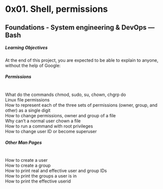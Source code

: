 <h1> 0x01. Shell, permissions </h1>

<h2> Foundations - System engineering & DevOps ― Bash </h2> 

<p> <h5> Learning Objectives </h5>

At the end of this project, you are expected to be able to explain to anyone, without the help of Google:

<h5> Permissions </h5> 

<br> What do the commands chmod, sudo, su, chown, chgrp do
<br> Linux file permissions
<br> How to represent each of the three sets of permissions (owner, group, and other) as a single digit
<br> How to change permissions, owner and group of a file
<br> Why can’t a normal user chown a file
<br> How to run a command with root privileges
<br> How to change user ID or become superuser

<h5> Other Man Pages </h5> 

<br> How to create a user
<br> How to create a group
<br> How to print real and effective user and group IDs
<br> How to print the groups a user is in
<br> How to print the effective userid
</p>
